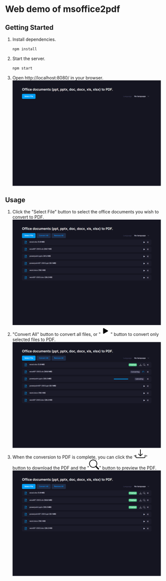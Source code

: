# Web demo of msoffice2pdf

## Getting Started
1. Install dependencies.
    ```sh
    npm install
    ```
1. Start the server.
    ```sh
    npm start
    ```
1. Open http://localhost:8080/ in your browser.  
    ![firstview.png](screencaps/firstview.png)

## Usage
1. Click the &quot;Select File&quot; button to select the office documents you wish to convert to PDF.  
    ![select-file.png](screencaps/select-file.png)
1. &quot;Convert All&quot; button to convert all files, or &quot;![play-fill-icon.svg](screencaps/play-fill-icon.svg)&quot; button to convert only selected files to PDF.  
    ![uploading-files.png](screencaps/uploading-files.png)
1. When the conversion to PDF is complete, you can click the &quot;![download-icon.svg](screencaps/download-icon.svg)&quot; button to download the PDF and the &quot;![search-icon.svg](screencaps/search-icon.svg)&quot; button to preview the PDF.  
    ![converted-to-pdf.png](screencaps/converted-to-pdf.png)
